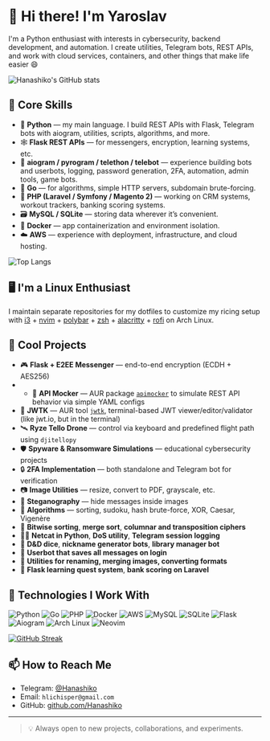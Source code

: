 # 👋 Hi there! I'm Yaroslav

I'm a Python enthusiast with interests in cybersecurity, backend development, and automation. I create utilities, Telegram bots, REST APIs, and work with cloud services, containers, and other things that make life easier 😄

![Hanashiko's GitHub stats](https://github-readme-stats.vercel.app/api?username=hanashiko&show_icons=true&theme=radical)

## 🧠 Core Skills

- 🐍 **Python** — my main language. I build REST APIs with Flask, Telegram bots with aiogram, utilities, scripts, algorithms, and more.
- 🕸️ **Flask REST APIs** — for messengers, encryption, learning systems, etc.
- 🤖 **aiogram / pyrogram / telethon / telebot** — experience building bots and userbots, logging, password generation, 2FA, automation, admin tools, game bots.
- 🐹 **Go** — for algorithms, simple HTTP servers, subdomain brute-forcing.
- 🐘 **PHP (Laravel / Symfony / Magento 2)** — working on CRM systems, workout trackers, banking scoring systems.
- 🗃️ **MySQL / SQLite** — storing data wherever it’s convenient.
- 🐳 **Docker** — app containerization and environment isolation.
- ☁️ **AWS** — experience with deployment, infrastructure, and cloud hosting.

![Top Langs](https://github-readme-stats.vercel.app/api/top-langs/?username=hanashiko&layout=donut-vertical&theme=radical)

## 🖥️ I'm a Linux Enthusiast

I maintain separate repositories for my dotfiles to customize my ricing setup with [i3](https://github.com/Hanashiko/dotfiles-i3) + [nvim](https://github.com/Hanashiko/dotfiles-nvim) + [polybar](https://github.com/Hanashiko/dotfiles-polybar) + [zsh](https://github.com/Hanashiko/dotfiles-zsh) + [alacritty](https://github.com/Hanashiko/dotfiles-alacritty) + [rofi](https://github.com/Hanashiko/dotfiles-rofi) on Arch Linux.

## 🚁 Cool Projects

- 🎮 **Flask + E2EE Messenger** — end-to-end encryption (ECDH + AES256)
- - 🧪 **API Mocker** — AUR package [`apimocker`](https://aur.archlinux.org/packages/apimocker) to simulate REST API behavior via simple YAML configs
- 🔐 **JWTK** — AUR tool [`jwtk`](https://aur.archlinux.org/packages/jwtk), terminal-based JWT viewer/editor/validator (like jwt.io, but in the terminal)
- 🛰️ **Ryze Tello Drone** — control via keyboard and predefined flight path using `djitellopy`
- 🛡️ **Spyware & Ransomware Simulations** — educational cybersecurity projects
- 🔒 **2FA Implementation** — both standalone and Telegram bot for verification
- 📷 **Image Utilities** — resize, convert to PDF, grayscale, etc.
- 🤫 **Steganography** — hide messages inside images
- 🧠 **Algorithms** — sorting, sudoku, hash brute-force, XOR, Caesar, Vigenère
- 🧬 **Bitwise sorting**, **merge sort**, **columnar and transposition ciphers**
- 🕵️‍♂️ **Netcat in Python**, **DoS utility**, **Telegram session logging**
- 🎲 **D&D dice**, **nickname generator bots**, **library manager bot**
- 🔐 **Userbot that saves all messages on login**
- 📂 **Utilities for renaming, merging images, converting formats**
- 🧠 **Flask learning quest system**, **bank scoring on Laravel**

## 🧰 Technologies I Work With

![Python](https://img.shields.io/badge/-Python-3776AB?logo=python&logoColor=fff&style=flat)
![Go](https://img.shields.io/badge/-Go-00ADD8?logo=go&logoColor=fff&style=flat)
![PHP](https://img.shields.io/badge/-PHP-777BB4?logo=php&logoColor=fff&style=flat)
![Docker](https://img.shields.io/badge/-Docker-2496ED?logo=docker&logoColor=white&style=flat)
![AWS](https://img.shields.io/badge/-AWS-232F3E?logo=amazon-aws&logoColor=white&style=flat)
![MySQL](https://img.shields.io/badge/-MySQL-4479A1?logo=mysql&logoColor=fff&style=flat)
![SQLite](https://img.shields.io/badge/-SQLite-003B57?logo=sqlite&logoColor=fff&style=flat)
![Flask](https://img.shields.io/badge/-Flask-000000?logo=flask&logoColor=white&style=flat)
![Aiogram](https://img.shields.io/badge/-Aiogram-2D2D2D?style=flat&logo=telegram&logoColor=white)
![Arch Linux](https://img.shields.io/badge/-Arch_Linux-1793D1?logo=arch-linux&logoColor=white&style=flat)
![Neovim](https://img.shields.io/badge/-Neovim-57A143?logo=neovim&logoColor=white&style=flat)

[![GitHub Streak](https://streak-stats.demolab.com?user=Hanashiko&theme=tokyonight&date_format=M%20j%5B%2C%20Y%5D)](https://git.io/streak-stats)

## 📫 How to Reach Me

- Telegram: [@Hanashiko](https://t.me/Hanashiko)
- Email: `hlichisper@gmail.com`
- GitHub: [github.com/Hanashiko](https://github.com/Hanashiko)

---

> 💡 Always open to new projects, collaborations, and experiments.

